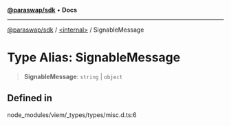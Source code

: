 [**@paraswap/sdk**](../../README.md) • **Docs**

***

[@paraswap/sdk](../../globals.md) / [\<internal\>](../README.md) / SignableMessage

# Type Alias: SignableMessage

> **SignableMessage**: `string` \| `object`

## Defined in

node\_modules/viem/\_types/types/misc.d.ts:6
